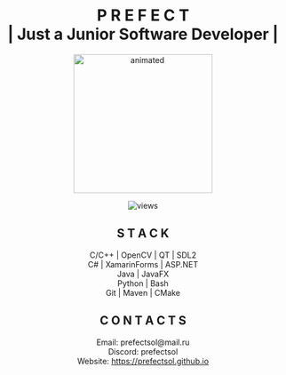 <h1 align="center"><strong>P R E F E C T<br> | Just a Junior Software Developer  |  </strong></h1>

<p align="center">
  <img src="https://tenor.com/view/github-cat-kitty-waiting-loading-gif-25774588.gif" alt="animated" width = 250 height = 250>
</p>

<p align="center">
  <img src="https://komarev.com/ghpvc/?username=PrefectSol&color=green" alt="views">
</p>

<h2 align="center">S T A C K </h2>

<p align="center">
  C/C++ | OpenCV | QT | SDL2  <br>
  C# | XamarinForms | ASP.NET <br>
  Java | JavaFX  <br>
  Python | Bash  <br>
  Git | Maven | CMake  
</p>

<h2 align="center">C O N T A C T S</h2>

<p align="center">
  Email: prefectsol@mail.ru <br>
  Discord: prefectsol <br>
  Website: <a href="https://prefectsol.github.io/">https://prefectsol.github.io</a> <br>
</p>
